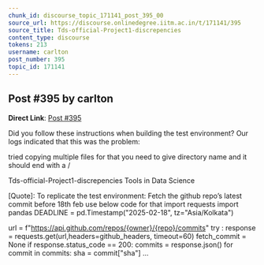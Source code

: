 ```yaml
---
chunk_id: discourse_topic_171141_post_395_00
source_url: https://discourse.onlinedegree.iitm.ac.in/t/171141/395
source_title: Tds-official-Project1-discrepencies
content_type: discourse
tokens: 213
username: carlton
post_number: 395
topic_id: 171141
---
```


## Post #395 by carlton

**Direct Link**: [Post #395](https://discourse.onlinedegree.iitm.ac.in/t/171141/395)

Did you follow these instructions when building the test environment? Our logs indicated that this was the problem:

tried copying multiple files for that you need to give directory name and it should end with a /

Tds-official-Project1-discrepencies Tools in Data Science
 
 [Quote]: 
 To replicate the test environment: 
Fetch the github repo’s latest commit before 18th feb use below code for that 
import requests
import pandas 
DEADLINE = pd.Timestamp("2025-02-18", tz="Asia/Kolkata")

url = f"https://api.github.com/repos/{owner}/{repo}/commits"
try : 
 response = requests.get(url,headers=github_headers, timeout=60)
 fetch_commit = None
 if response.status_code == 200:
 commits = response.json()
 for commit in commits:
 sha = commit["sha"]
 …
